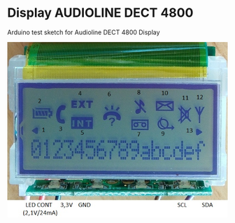 # Display AUDIOLINE DECT 4800
 Arduino test sketch for Audioline DECT 4800 Display

![display_audioline_dect4800.jpg](display_audioline_dect4800.jpg)